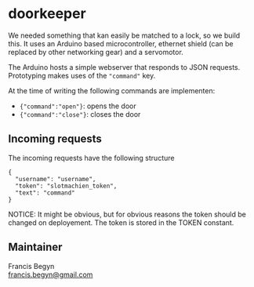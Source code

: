 # doorkeeper

We needed something that kan easily be matched to a lock, so we build this. It uses an Arduino
based microcontroller, ethernet shield (can be replaced by other networking gear) and a
servomotor.

The Arduino hosts a simple webserver that responds to JSON requests. Prototyping makes uses of
the `"command"` key.

At the time of writing the following commands are implementen:

* `{"command":"open"}`: opens the door
* `{"command":"close"}`: closes the door

## Incoming requests

The incoming requests have the following structure

```
{
  "username": "username",
  "token": "slotmachien_token",
  "text": "command"
}
```

NOTICE: It might be obvious, but for obvious reasons the token should be changed on deployement. The
token is stored in the TOKEN constant.


## Maintainer

Francis Begyn  
francis.begyn@gmail.com
